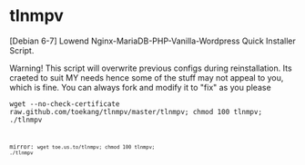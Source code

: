 tlnmpv
======

[Debian 6-7] Lowend Nginx-MariaDB-PHP-Vanilla-Wordpress Quick Installer Script.

Warning! This script will overwrite previous configs during reinstallation.
Its craeted to suit MY needs hence some of the stuff may not appeal to you, which is fine. You can always fork and modify it to "fix" as you please

<code>wget --no-check-certificate raw.github.com/toekang/tlnmpv/master/tlnmpv; chmod 100 tlnmpv; ./tlnmpv<code>

mirror:
<code>wget toe.us.to/tlnmpv; chmod 100 tlnmpv; ./tlnmpv<code>

